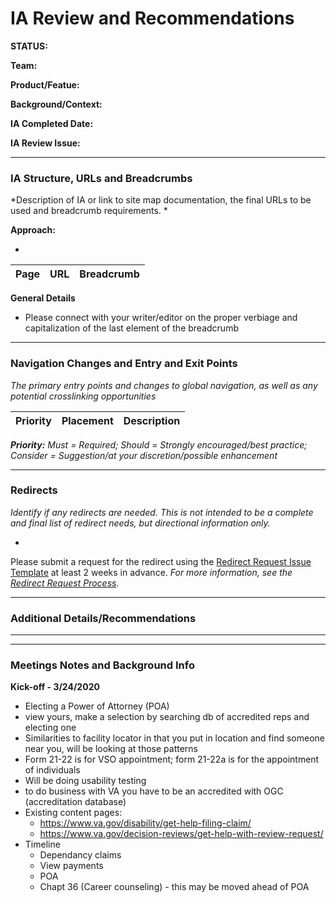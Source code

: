 # IA Review and Recommendations
**STATUS:**

**Team:** 

**Product/Featue:** 

**Background/Context:**

**IA Completed Date:** 

**IA Review Issue:** 

<hr>

### IA Structure, URLs and Breadcrumbs <br>
*Description of IA or link to site map documentation, the final URLs to be used and breadcrumb requirements. *

**Approach:**

- 


Page | URL | Breadcrumb
--- | --- | ---

**General Details**
- Please connect with your writer/editor on the proper verbiage and capitalization of the last element of the breadcrumb

<hr>

### Navigation Changes and Entry and Exit Points <br>
*The primary entry points and changes to global navigation, as well as any potential crosslinking opportunities*

Priority | Placement | Description
--- | --- | ---

***Priority:** Must = Required; Should = Strongly encouraged/best practice; Consider = Suggestion/at your discretion/possible enhancement* 

<hr>

### Redirects <br>
*Identify if any redirects are needed.  This is not intended to be a complete and final list of redirect needs, but directional information only.*  

- 

Please submit a request for the redirect using the [Redirect Request Issue Template](https://github.com/department-of-veterans-affairs/va.gov-team/issues/new?assignees=mnorthuis&labels=content-ia-team%2C+ia&template=redirect-request.md&title=Redirect+Request) at least 2 weeks in advance. 
*For more information, see the [Redirect Request Process](https://github.com/department-of-veterans-affairs/va.gov-team/blob/master/platform/information-architecture/request-redirect.md).*


<hr>

### Additional Details/Recommendations

<hr>
<hr>

### Meetings Notes and Background Info

**Kick-off - 3/24/2020**
- Electing a Power of Attorney (POA)
- view yours, make a selection by searching db of accredited reps and electing one
- Similarities to facility locator in that you put in location and find someone near you, will be looking at those patterns
- Form 21-22 is for VSO appointment; form 21-22a is for the appointment of individuals
- Will be doing usability testing
- to do business with VA you have to be an accredited with OGC (accreditation database)
- Existing content pages: 
  - https://www.va.gov/disability/get-help-filing-claim/
  - https://www.va.gov/decision-reviews/get-help-with-review-request/
- Timeline
  - Dependancy claims
  - View payments
  - POA
  - Chapt 36 (Career counseling) - this may be moved ahead of POA
